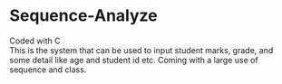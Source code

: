 # Sequence-Analyze
Coded with C\
This is the system that can be used to input student marks, grade, and some detail like age and student id etc. Coming with a large use of sequence and class.
